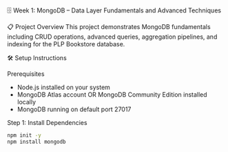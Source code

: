  🗄️ Week 1: MongoDB – Data Layer Fundamentals and Advanced Techniques

 📋 Project Overview
This project demonstrates MongoDB fundamentals including CRUD operations, advanced queries, aggregation pipelines, and indexing for the PLP Bookstore database.

 🛠️ Setup Instructions

 Prerequisites
- Node.js installed on your system
- MongoDB Atlas account OR MongoDB Community Edition installed locally
- MongoDB running on default port 27017

 Step 1: Install Dependencies
```bash
npm init -y
npm install mongodb

